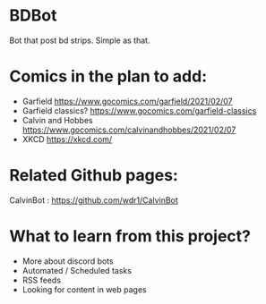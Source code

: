 # BDBot

Bot that post bd strips. Simple as that.

# Comics in the plan to add:
- Garfield https://www.gocomics.com/garfield/2021/02/07
- Garfield classics? https://www.gocomics.com/garfield-classics
- Calvin and Hobbes https://www.gocomics.com/calvinandhobbes/2021/02/07
- XKCD https://xkcd.com/

# Related Github pages: 
CalvinBot : https://github.com/wdr1/CalvinBot

# What to learn from this project?
- More about discord bots
- Automated / Scheduled tasks
- RSS feeds
- Looking for content in web pages